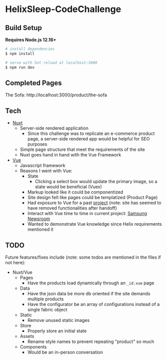 # HelixSleep-CodeChallenge

## Build Setup
**Requires Node.js 12.16+**
```bash
# install dependencies
$ npm install

# serve with hot reload at localhost:3000
$ npm run dev
```

## Completed Pages
The Sofa: http://localhost:3000/product/the-sofa

## Tech
* [Nuxt](https://nuxtjs.org/) 
    * Server-side rendered application
        * Since this challenge was to replicate an e-commerce product page, a server-side rendered app would be helpful for SEO purposes
    * Simple page structure that meet the requirements of the site
    * Nuxt goes hand in hand with the Vue Framework
* [Vue](https://vuejs.org/)
    * Javascript framework
    * Reasons I went with Vue:
        * State
            * Clicking a select box would update the primary image, so a state would be beneficial (Vuex)
        * Markup looked like it could be componentized
        * Site design felt like pages could be templatized (Product Page)
        * Had exposure to Vue for a past [project](https://www.panasonic.aero/) (note: site has seemed to have removed functionalities after handoff)
        * Interact with Vue time to time in current project: [Samsung Newsroom](https://news.samsung.com/us/)
        * Wanted to demonstrate Vue knowledge since Helix requirements mentioned it
        
## TODO
Future features/fixes include (note: some todos are mentioned in the files if not here):
* Nuxt/Vue
    * Pages
        * Have the products load dynamically through an `_id.vue` page
    * Data
        * Have the json data be more db oriented if the site demands multiple products
        * Have the configurator be an array of configurations instead of a single fabric object
    * Static
        * Remove unused static images
    * Store
        * Properly store an initial state
    * Assets
        * Rename style names to prevent repeating "product" so much
    * Components
        * Would be an in-person conversation
